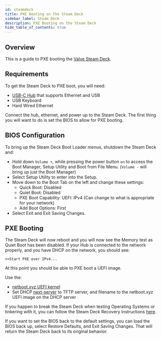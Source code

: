 ```yaml
---
id: steamdeck
title: PXE Booting on the Steam Deck
sidebar_label: Steam Deck
description: PXE Booting on the Steam Deck
hide_table_of_contents: true
---
```


## Overview

This is a guide to PXE booting the [Valve Steam Deck](https://amzn.to/4jBYBwv).

## Requirements

To get the Steam Deck to PXE boot, you will need:

- [USB-C Hub](https://amzn.to/3PRGzc4) that supports Ethernet and USB
- USB Keyboard
- Hard Wired Ethernet

Connect the hub, ethernet, and power up to the Steam Deck. The first thing you will want to do is set the BIOS to allow for PXE booting.

## BIOS Configuration

To bring up the Steam Deck Boot Loader menus, shutdown the Steam Deck and:

- Hold down `Volume +`, while pressing the power button `on` to access the Boot Manager, Setup Utility and Boot from File Menu. (`Volume -` will bring up just the Boot Manager)
- Select Setup Utility to enter into the Setup.
- Move down to the Boot Tab on the left and change these settings:
  - Quick Boot: Disabled
  - Quiet Boot: Disabled
  - PXE Boot Capability: UEFI: IPv4 (Can change to what is appropriate for your network)
  - Add Boot Options: First
- Select Exit and Exit Saving Changes.

## PXE Booting

The Steam Deck will now reboot and you will now see the Memory test as Quiet Boot has been disabled. If your Hub is connected to the network properly, and you have DHCP on the network, you should see:

```shell
>>Start PXE over IPv4...
```

At this point you should be able to PXE boot a UEFI image.

Use the:

- [netboot.xyz UEFI kernel](https://boot.netboot.xyz/ipxe/netboot.xyz.efi)
- Set DHCP [next-server](https://netboot.xyz/docs/booting/tftp) to TFTP server, and filename to the netboot.xyz UEFI image on the DHCP server

If you happen to break the Steam Deck when testing Operating Systems or tinkering with it, you can follow the Steam Deck Recovery Instructions [here](https://help.steampowered.com/en/faqs/view/1B71-EDF2-EB6D-2BB3).

If you want to set the BIOS back to the default settings, you can load the BIOS back up, select Restore Defaults, and Exit Saving Changes. That will return the Steam Deck back to its original behavior.
